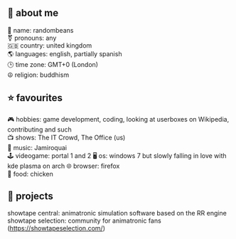 ## 📖 about me
       
📛 name: randombeans    
⚧️ pronouns: any    
🇬🇧 country: united kingdom    
🌎 languages: english, partially spanish   
🕒 time zone: GMT+0 (London)   
☮️ religion: buddhism   
     
## ⭐ favourites   
    
🎮 hobbies: game development, coding, looking at userboxes on Wikipedia, contributing and such   
📺 shows: The IT Crowd, The Office (us)   
🎵 music: Jamiroquai   
🕹️ videogame: portal 1 and 2
🖥️ os: windows 7 but slowly falling in love with kde plasma on arch
🌐 browser: firefox   
🍔 food: chicken 
    
## 🚧 projects   
   
showtape central: animatronic simulation software based on the RR engine   
showtape selection: community for animatronic fans (https://showtapeselection.com/)   


